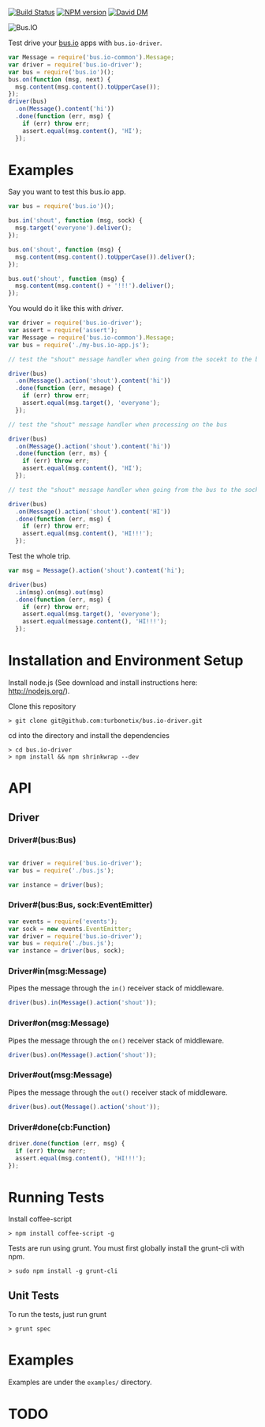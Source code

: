 [![Build Status](https://travis-ci.org/turbonetix/bus.io-driver.svg?branch=master)](https://travis-ci.org/turbonetix/bus.io-driver)
[![NPM version](https://badge.fury.io/js/bus.io-driver.svg)](http://badge.fury.io/js/bus.io-driver)
[![David DM](https://david-dm.org/turbonetix/bus.io-driver.png)](https://david-dm.org/turbonetix/bus.io-driver.png)

![Bus.IO](https://raw.github.com/turbonetix/bus.io/master/logo.png)

Test drive your [bus.io](https://github.com/turbonetix/bus.io "bus.io") apps with `bus.io-driver`.

```javascript
var Message = require('bus.io-common').Message;
var driver = require('bus.io-driver');
var bus = require('bus.io')();
bus.on(function (msg, next) {
  msg.content(msg.content().toUpperCase());
});
driver(bus)
  .on(Message().content('hi'))
  .done(function (err, msg) {
    if (err) throw err;
    assert.equal(msg.content(), 'HI');
  });
```

# Examples

Say you want to test this bus.io app.

```javascript
var bus = require('bus.io')();

bus.in('shout', function (msg, sock) {
  msg.target('everyone').deliver();
});

bus.on('shout', function (msg) {
  msg.content(msg.content().toUpperCase()).deliver();
});

bus.out('shout', function (msg) {
  msg.content(msg.content() + '!!!').deliver();
});
```

You would do it like this with *driver*.

```javascript
var driver = require('bus.io-driver');
var assert = require('assert');
var Message = require('bus.io-common').Message;
var bus = require('./my-bus.io-app.js');

// test the "shout" message handler when going from the socekt to the bus

driver(bus)
  .on(Message().action('shout').content('hi'))
  .done(function (err, mesage) { 
    if (err) throw err;
    assert.equal(msg.target(), 'everyone');
  });

// test the "shout" message handler when processing on the bus

driver(bus)
  .on(Message().action('shout').content('hi'))
  .done(function (err, ms) {
    if (err) throw err;
    assert.equal(msg.content(), 'HI');
  });

// test the "shout" message handler when going from the bus to the socket

driver(bus)
  .on(Message().action('shout').content('HI'))
  .done(function (err, msg) {
    if (err) throw err;
    assert.equal(msg.content(), 'HI!!!');
  });
```

Test the whole trip.

```javascript
var msg = Message().action('shout').content('hi');

driver(bus)
  .in(msg).on(msg).out(msg)
  .done(function (err, msg) {
    if (err) throw err;
    assert.equal(msg.target(), 'everyone');
    assert.equal(message.content(), 'HI!!!');
  });
```

# Installation and Environment Setup

Install node.js (See download and install instructions here: http://nodejs.org/).

Clone this repository

    > git clone git@github.com:turbonetix/bus.io-driver.git

cd into the directory and install the dependencies

    > cd bus.io-driver
    > npm install && npm shrinkwrap --dev

# API

## Driver

### Driver#(bus:Bus)

```javascript

var driver = require('bus.io-driver');
var bus = require('./bus.js');

var instance = driver(bus);

```

### Driver#(bus:Bus, sock:EventEmitter)

```javascript
var events = require('events');
var sock = new events.EventEmitter;
var driver = require('bus.io-driver');
var bus = require('./bus.js');
var instance = driver(bus, sock);
```

### Driver#in(msg:Message)

Pipes the message through the `in()` receiver stack of middleware.

```javascript
driver(bus).in(Message().action('shout'));
```

### Driver#on(msg:Message)

Pipes the message through the `on()` receiver stack of middleware.

```javascript
driver(bus).on(Message().action('shout'));
```

### Driver#out(msg:Message)

Pipes the message through the `out()` receiver stack of middleware.

```javascript
driver(bus).out(Message().action('shout'));
```

### Driver#done(cb:Function)

```javascript
driver.done(function (err, msg) {
  if (err) throw nerr;
  assert.equal(msg.content(), 'HI!!!');
});
```

# Running Tests

Install coffee-script

    > npm install coffee-script -g

Tests are run using grunt.  You must first globally install the grunt-cli with npm.

    > sudo npm install -g grunt-cli

## Unit Tests

To run the tests, just run grunt

    > grunt spec

# Examples

Examples are under the `examples/` directory.

# TODO

